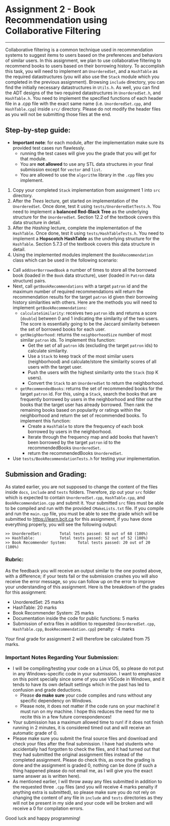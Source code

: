 Assignment 2 - Book Recommendation using Collaborative Filtering
================================================================
---

Collaborative filtering is a common technique used in recommendation systems to suggest items to users based on the
preferences and behaviors of similar users. In this assignment, we plan to use collaborative filtering to recommend 
books to users based on their borrowing history. To accomplish this task, you will need to implement an `UnorderedSet`, 
and a `HashTable` as the required datastructures (you will also use the `Stack` module which you completed in the 
previous assignment). Browsing `include` directory, you can find the initially necessary datastructures in `Utils.h`. 
As well, you can find the ADT designs of the two required datastructures in `UnorderedSet.h`, and `HashTable.h`. 
You need to implement the specified functions of each header file in a .cpp file with the exact same name (i.e. 
`UnorderedSet.cpp`, and `HashTable.cpp`) inside `src/` directory. Please do not modify the header files as you will not 
be submitting those files at the end.

Step-by-step guide:
-------------------
* **Important note**: for each module, after the implementation make sure its provided test cases run flawlessly.
  * running the test cases will give you the grade that you will get for that module. 
  * You are **not allowed** to use any STL data structures in your final submission except for `vector` and `list`.
  * You are allowed to use the `algorithm` library in the `.cpp` files you implement.

1. Copy your completed `Stack` implementation from assignment 1 into `src` directory.
2. After the _Trees_ lecture, get started on implementation of the `UnorderedSet`.
   Once done, test it using `tests/UnorderedSetTests.h`.
   You need to implement a **balanced Red-Black Tree** as the underlying structure for the `UnorderedSet`.
   Section 12.2 of the textbook covers this data structure in detail.
3. After the _Hashing_ lecture, complete the implementation of the `HashTable`.
   Once done, test it using `tests/HashTableTests.h`.
   You need to implement a **Hopscotch HashTable** as the underlying structure for the `HashTable`.
   Section 5.7.3 of the textbook covers this data structure in detail.   
4. Using the implemented modules implement the `BookRecommendation` class which can be used in the following scenario:

- Call `addUserBorrowedBook` a number of times to store all the borrowed book (loaded in the `Book` data 
  structure), user (loaded in `Patron` data structure) pairs.
- Next, call `getBookRecommendations` with a target `patron` id and the maximum number of required recommendations
  will return the recommendation results for the target `patron` id given their borrowing history similarities with
  others. Here are the methods you will need to implement `getBookRecommendations`: 
  - `calculateSimilarity`: receives two `patron` ids and returns a score (`double`) between 0 and 1 indicating the 
    similarity of the two users. The score is essentially going to be the Jaccard similarity between the set of 
    borrowed books for each user.
  - `getNeighborhood`: returns the `neighborhoodSize` number of most similar `patron` ids. 
    To implement this function:
    - Get the set of all `patron` ids (excluding the target `patron` ids) to calculate similarity.
    - Use a `Stack` to keep track of the most similar users (neighborhood) and calculate/store the similarity scores of 
      all users with the target user.
    - Push the users with the highest similarity onto the `Stack` (top K users).
    - Convert the `Stack` to an `UnorderedSet` to return the neighborhood.
  - `getRecommendedBooks`: returns the set of recommended books for the target `patron` id.
    For this, using a `Stack`, search the books that are frequently borrowed by users in the neighborhood and 
    filter out the books that the target user has already borrowed. Then rank the remaining books based on popularity 
    or ratings within the neighborhood and return the set of recommended books.
    To implement this function:
    - Create a `HashTable` to store the frequency of each book borrowed by users in the neighborhood.
    - Iterate through the frequency map and add books that haven't been borrowed by the target `patron` id to the 
      recommendedBooks `UnorderedSet`.
    - return the recommendedBooks `UnorderedSet`.
- Use `tests/BookRecommendationTests.h` for testing your implementation.

## Submission and Grading:

As stated earlier, you are not supposed to change the content of the files inside `docs`, `include` and `tests` folders.
Therefore, zip out your `src` folder which is expected to contain `UnorderedSet.cpp`, `HashTable.cpp`, and
`BookRecommendation.cpp` and submit it. Your submitted `src` files must be able to be compiled and run with the provided
`CMakeLists.txt` file. If you compile and run the `main.cpp` file, you must be able to see the grade which will be 
submitted to https://learn.bcit.ca for this assignment, if you have done everything properly, you will see the following
output:
```
>> UnorderedSet:		Total tests passed: 68 out of 68 (100%)
>> HashTable:			Total tests passed: 52 out of 52 (100%)
>> Book Recommender System: 	Total tests passed: 20 out of 20 (100%)
```

### Rubric:
As the feedback you will receive an output similar to the one posted above, with a difference; if your tests fail or the
submission crashes you will also receive the error message, so you can follow up on the error to improve your 
understanding of this assignment. Here is the breakdown of the grades for this assignment:

* UnorderedSet: 25 marks
* HashTable: 20 marks
* Book Recommender System: 25 marks
* Documentation inside the code for public functions: 5 marks
* Submission of extra files in addition to requested (`UnorderedSet.cpp`, `HashTable.cpp`, `BookRecommendation.cpp`) penalty: -4 marks

Your final grade for assignment 2 will therefore be calculated from 75 marks.

### Important Notes Regarding Your Submission:
* I will be compiling/testing your code on a Linux OS, so please do not put in any Windows-specific code in your submission.
  I want to emphasize on this point specially since some of you use VSCode in Windows, and it tends to have its own
  default settings which in the past has led to confusion and grade deductions.
  * Please **do make sure** your code
    compiles and runs without any specific dependency on Windows.
  * Please note, it does not matter if the code runs on your
    machine! it must run on my machine. I hope this reduces the need for me to recite this in a few future correspondences!
* Your submission has a maximum allowed time to run! if it does not finish running in 2 minutes, it is considered timed
  out and will receive an automatic grade of 0.
* Please make sure you submit the final source files and download and check your files after the final submission.
  I have had students who accidentally had forgotten to check the files, and it had turned out that they had submitted
  the original assignment files instead of the completed assignment. Please do check this, as once the grading is done
  and the assignment is graded 0, nothing can be done (if such a thing happened please do not email me, as I will give
  you the exact same answer as is written here).
* As mentioned earlier, I will throw away any files submitted in addition to the requested three `.cpp` files (and you
  will receive 4 marks penalty if anything extra is submitted), so please make sure you do not rely on changing the
  content of any file in `include` and `tests` directories as they will not be present in my side and your code will be
  broken and will receive a 0 for compilation errors.

Good luck and happy programming!
